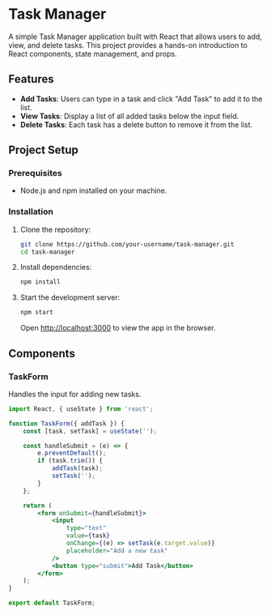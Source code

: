 # Task Manager

A simple Task Manager application built with React that allows users to add, view, and delete tasks. This project provides a hands-on introduction to React components, state management, and props.

## Features

- **Add Tasks**: Users can type in a task and click "Add Task" to add it to the list.
- **View Tasks**: Display a list of all added tasks below the input field.
- **Delete Tasks**: Each task has a delete button to remove it from the list.

## Project Setup

### Prerequisites

- Node.js and npm installed on your machine.

### Installation

1. Clone the repository:
    ```bash
    git clone https://github.com/your-username/task-manager.git
    cd task-manager
    ```

2. Install dependencies:
    ```bash
    npm install
    ```

3. Start the development server:
    ```bash
    npm start
    ```

    Open [http://localhost:3000](http://localhost:3000) to view the app in the browser.

## Components

### TaskForm

Handles the input for adding new tasks.

```jsx
import React, { useState } from 'react';

function TaskForm({ addTask }) {
    const [task, setTask] = useState('');

    const handleSubmit = (e) => {
        e.preventDefault();
        if (task.trim()) {
            addTask(task);
            setTask('');
        }
    };

    return (
        <form onSubmit={handleSubmit}>
            <input
                type="text"
                value={task}
                onChange={(e) => setTask(e.target.value)}
                placeholder="Add a new task"
            />
            <button type="submit">Add Task</button>
        </form>
    );
}

export default TaskForm;
